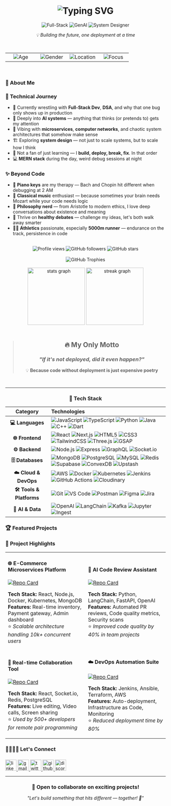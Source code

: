 <div align="center">

<!-- Header Section -->
<h1>
  <img src="https://readme-typing-svg.herokuapp.com?font=JetBrains+Mono&weight=800&size=35&pause=1000&color=6366F1&center=true&vCenter=true&width=600&lines=Hi+👋+I'm+Maitrek+Patel;Full-Stack+Developer;GenAI+Enthusiast;System+Designer" alt="Typing SVG" />
</h1>

<p align="center">
  <img src="https://img.shields.io/badge/🚀_Full--Stack-Developer-667eea?style=for-the-badge&labelColor=1a1a2e&color=667eea" alt="Full-Stack"/>
  <img src="https://img.shields.io/badge/🤖_GenAI-Developer-f093fb?style=for-the-badge&labelColor=1a1a2e&color=f093fb" alt="GenAI"/>
  <img src="https://img.shields.io/badge/🎯_System-Designer-4facfe?style=for-the-badge&labelColor=1a1a2e&color=4facfe" alt="System Designer"/>
</p>

<p align="center">
  <em>💡 Building the future, one deployment at a time</em>
</p>

<br>

<!-- Personal Info Cards -->
<table border="0" cellspacing="10" cellpadding="0" width="100%" align="center">
<tr align="center">
<td width="25%">
  <img src="https://img.shields.io/badge/👤_Age-22_years-4facfe?style=for-the-badge&labelColor=0f172a&color=4facfe" alt="Age" />
</td>
<td width="25%">
  <img src="https://img.shields.io/badge/🚹_Gender-Male-f093fb?style=for-the-badge&labelColor=0f172a&color=f093fb" alt="Gender" />
</td>
<td width="25%">
  <img src="https://img.shields.io/badge/📍_Location-India-81c784?style=for-the-badge&labelColor=0f172a&color=81c784" alt="Location" />
</td>
<td width="25%">
  <img src="https://img.shields.io/badge/🎯_Focus-GenAI_&_Systems-667eea?style=for-the-badge&labelColor=0f172a&color=667eea" alt="Focus" />
</td>
</tr>
</table>

<br>

<!-- About Me Section -->
<div align="left">

<h3>💭 About Me</h3>

### 🚀 Technical Journey
- 🧠 Currently wrestling with **Full-Stack Dev**, **DSA**, and why that one bug only shows up in production
- 🤖 Deeply into **AI systems** — anything that thinks (or pretends to) gets my attention  
- 🧩 Vibing with **microservices**, **computer networks**, and chaotic system architectures that somehow make sense
- 🏗️ Exploring **system design** — not just to scale systems, but to scale how I think
- 🔧 Not a fan of just learning — I **build, deploy, break, fix**. In that order
- 💻 **MERN stack** during the day, weird debug sessions at night


### ✨ Beyond Code  
- 🎹 **Piano keys** are my therapy — Bach and Chopin hit different when debugging at 2 AM
- 🎼 **Classical music** enthusiast — because sometimes your brain needs Mozart while your code needs logic
- 🤔 **Philosophy nerd** — from Aristotle to modern ethics, I love deep conversations about existence and meaning
- 💬 Thrive on **healthy debates** — challenge my ideas, let's both walk away smarter
- 🏃‍♂️ **Athletics** passionate, especially **5000m runner** — endurance on the track, persistence in code

</div>

<br>

<div align="center">
  <img src="https://komarev.com/ghpvc/?username=maitrekpatel1612&label=Profile%20views&color=9D4EDD&style=for-the-badge" alt="Profile views" />
  <img src="https://img.shields.io/github/followers/maitrekpatel1612?label=Followers&style=for-the-badge&color=9D4EDD" alt="GitHub followers" />
  <img src="https://img.shields.io/github/stars/maitrekpatel1612?label=Total%20Stars&style=for-the-badge&color=9D4EDD" alt="GitHub stars" />
</div>

<br>

<div align="center">
  <img src="https://github-profile-trophy.vercel.app/?username=maitrekpatel1612&theme=dracula&no-frame=false&no-bg=false&margin-w=4&row=1&column=6" alt="GitHub Trophies" />
</div>

<br>

<div align="center">
  <img src="https://github-readme-stats.vercel.app/api?username=maitrekpatel1612&hide_title=false&hide_rank=false&show_icons=true&include_all_commits=true&count_private=true&disable_animations=false&theme=dracula&locale=en&hide_border=false&border_radius=10" height="180" alt="stats graph"  />
  <img src="https://streak-stats.demolab.com?user=maitrekpatel1612&locale=en&mode=daily&theme=dracula&hide_border=false&border_radius=10" height="180" alt="streak graph"  />
</div>

<br>

</div>


<div align="center">

> ## 🔥 **My Only Motto**
> ### *"If it's not deployed, did it even happen?"*
> 
> 💡 **Because code without deployment is just expensive poetry**

</div>

<br>

---

<h3 align="center">🔬 Tech Stack</h3>

<div align="center">

| **Category** | **Technologies** |
|:---:|:---|
| **💻 Languages** | ![JavaScript](https://img.shields.io/badge/JS-F7DF1E?style=flat-square&logo=javascript&logoColor=black) ![TypeScript](https://img.shields.io/badge/TS-007ACC?style=flat-square&logo=typescript&logoColor=white) ![Python](https://img.shields.io/badge/Python-3776AB?style=flat-square&logo=python&logoColor=white) ![Java](https://img.shields.io/badge/Java-ED8B00?style=flat-square&logo=java&logoColor=white) ![C++](https://img.shields.io/badge/C++-00599C?style=flat-square&logo=c%2B%2B&logoColor=white) ![Dart](https://img.shields.io/badge/Dart-0175C2?style=flat-square&logo=dart&logoColor=white) |
| **🌐 Frontend** | ![React](https://img.shields.io/badge/React-61DAFB?style=flat-square&logo=react&logoColor=black) ![Next.js](https://img.shields.io/badge/Next.js-000?style=flat-square&logo=next.js&logoColor=white) ![HTML5](https://img.shields.io/badge/HTML5-E34F26?style=flat-square&logo=html5&logoColor=white) ![CSS3](https://img.shields.io/badge/CSS3-1572B6?style=flat-square&logo=css3&logoColor=white) ![TailwindCSS](https://img.shields.io/badge/Tailwind-38B2AC?style=flat-square&logo=tailwind-css&logoColor=white) ![Three.js](https://img.shields.io/badge/Three.js-000?style=flat-square&logo=three.js&logoColor=white) ![GSAP](https://img.shields.io/badge/GSAP-88CE02?style=flat-square&logo=greensock&logoColor=white) |
| **⚙️ Backend** | ![Node.js](https://img.shields.io/badge/Node.js-43853D?style=flat-square&logo=node.js&logoColor=white) ![Express](https://img.shields.io/badge/Express-000?style=flat-square&logo=express&logoColor=white) ![GraphQL](https://img.shields.io/badge/GraphQL-E10098?style=flat-square&logo=graphql&logoColor=white) ![Socket.io](https://img.shields.io/badge/Socket.io-010101?style=flat-square&logo=socket.io&logoColor=white) |
| **🗄️ Databases** | ![MongoDB](https://img.shields.io/badge/MongoDB-4EA94B?style=flat-square&logo=mongodb&logoColor=white) ![PostgreSQL](https://img.shields.io/badge/PostgreSQL-316192?style=flat-square&logo=postgresql&logoColor=white) ![MySQL](https://img.shields.io/badge/MySQL-4479A1?style=flat-square&logo=mysql&logoColor=white) ![Redis](https://img.shields.io/badge/Redis-DC382D?style=flat-square&logo=redis&logoColor=white) ![Supabase](https://img.shields.io/badge/Supabase-3ECF8E?style=flat-square&logo=supabase&logoColor=white) ![ConvexDB](https://img.shields.io/badge/ConvexDB-FF6B6B?style=flat-square&logo=convex&logoColor=white) ![Upstash](https://img.shields.io/badge/Upstash-00E9A3?style=flat-square&logo=upstash&logoColor=white) |
| **☁️ Cloud & DevOps** | ![AWS](https://img.shields.io/badge/AWS-232F3E?style=flat-square&logo=amazon-aws&logoColor=white) ![Docker](https://img.shields.io/badge/Docker-2496ED?style=flat-square&logo=docker&logoColor=white) ![Kubernetes](https://img.shields.io/badge/K8s-326CE5?style=flat-square&logo=kubernetes&logoColor=white) ![Jenkins](https://img.shields.io/badge/Jenkins-D24939?style=flat-square&logo=jenkins&logoColor=white) ![GitHub Actions](https://img.shields.io/badge/GH_Actions-2088FF?style=flat-square&logo=github-actions&logoColor=white) ![Cloudinary](https://img.shields.io/badge/Cloudinary-3448C5?style=flat-square&logo=cloudinary&logoColor=white) |
| **🛠️ Tools & Platforms** | ![Git](https://img.shields.io/badge/Git-F05032?style=flat-square&logo=git&logoColor=white) ![VS Code](https://img.shields.io/badge/VS_Code-007ACC?style=flat-square&logo=visual-studio-code&logoColor=white) ![Postman](https://img.shields.io/badge/Postman-FF6C37?style=flat-square&logo=postman&logoColor=white) ![Figma](https://img.shields.io/badge/Figma-F24E1E?style=flat-square&logo=figma&logoColor=white) ![Jira](https://img.shields.io/badge/Jira-0052CC?style=flat-square&logo=jira&logoColor=white) |
| **🤖 AI & Data** | ![OpenAI](https://img.shields.io/badge/OpenAI-412991?style=flat-square&logo=openai&logoColor=white) ![LangChain](https://img.shields.io/badge/LangChain-1C3C3C?style=flat-square&logo=langchain&logoColor=white) ![Kafka](https://img.shields.io/badge/Kafka-231F20?style=flat-square&logo=apache-kafka&logoColor=white) ![Jupyter](https://img.shields.io/badge/Jupyter-F37626?style=flat-square&logo=jupyter&logoColor=white) ![Ingest](https://img.shields.io/badge/Ingest-FF6B35?style=flat-square&logo=data&logoColor=white) |

</div>

###

<h3 align="left">🏆 Featured Projects</h3>

###

<div align="left">

### 🚀 **Project Highlights**

<table>
<tr>
<td width="50%">

#### 🌐 **E-Commerce Microservices Platform**
[![Repo Card](https://github-readme-stats.vercel.app/api/pin/?username=maitrekpatel1612&repo=ecommerce-microservices&theme=dracula)](https://github.com/maitrekpatel1612/ecommerce-microservices)

**Tech Stack:** React, Node.js, Docker, Kubernetes, MongoDB  
**Features:** Real-time inventory, Payment gateway, Admin dashboard  
⭐ *Scalable architecture handling 10k+ concurrent users*

</td>
<td width="50%">

#### 🤖 **AI Code Review Assistant**
[![Repo Card](https://github-readme-stats.vercel.app/api/pin/?username=maitrekpatel1612&repo=ai-code-reviewer&theme=dracula)](https://github.com/maitrekpatel1612/ai-code-reviewer)

**Tech Stack:** Python, LangChain, FastAPI, OpenAI  
**Features:** Automated PR reviews, Code quality metrics, Security scans  
⭐ *Improved code quality by 40% in team projects*

</td>
</tr>
<tr>
<td width="50%">

#### 📱 **Real-time Collaboration Tool**
[![Repo Card](https://github-readme-stats.vercel.app/api/pin/?username=maitrekpatel1612&repo=realtime-collab&theme=dracula)](https://github.com/maitrekpatel1612/realtime-collab)

**Tech Stack:** React, Socket.io, Redis, PostgreSQL  
**Features:** Live editing, Video calls, Screen sharing  
⭐ *Used by 500+ developers for remote pair programming*

</td>
<td width="50%">

#### ☁️ **DevOps Automation Suite**
[![Repo Card](https://github-readme-stats.vercel.app/api/pin/?username=maitrekpatel1612&repo=devops-automation&theme=dracula)](https://github.com/maitrekpatel1612/devops-automation)

**Tech Stack:** Jenkins, Ansible, Terraform, AWS  
**Features:** Auto-deployment, Infrastructure as Code, Monitoring  
⭐ *Reduced deployment time by 80%*

</td>
</tr>
</table>

</div>

###

<h3 align="left">🫱🏻‍🫲🏻 Let's Connect</h3>

###

<div align="left">
  <a href="https://www.linkedin.com/in/maitrek-patel-3428a9258/" target="_blank">
    <img src="https://img.shields.io/static/v1?message=LinkedIn&logo=linkedin&label=&color=0077B5&logoColor=white&labelColor=&style=for-the-badge" height="35" alt="linkedin logo"  />
  </a>
  <a href="mailto:maitrekpatel1612@gmail.com" target="_blank">
    <img src="https://img.shields.io/static/v1?message=Gmail&logo=gmail&label=&color=D14836&logoColor=white&labelColor=&style=for-the-badge" height="35" alt="gmail logo"  />
  </a>
  <a href="https://x.com/MaitrekP97201" target="_blank">
    <img src="https://img.shields.io/static/v1?message=Twitter&logo=twitter&label=&color=1DA1F2&logoColor=white&labelColor=&style=for-the-badge" height="35" alt="twitter logo"  />
  </a>
  <a href="https://github.com/maitrekpatel1612" target="_blank">
    <img src="https://img.shields.io/static/v1?message=GitHub&logo=github&label=&color=181717&logoColor=white&labelColor=&style=for-the-badge" height="35" alt="github logo"  />
  </a>
  <a href="https://discord.gg/yourdiscord" target="_blank">
    <img src="https://img.shields.io/static/v1?message=Discord&logo=discord&label=&color=7289DA&logoColor=white&labelColor=&style=for-the-badge" height="35" alt="discord logo"  />
  </a>
</div>

---

<div align="center">
  <h3>💬 Open to collaborate on exciting projects!</h3>
  <p><em>"Let's build something that hits different — together! 🚀"</em></p>
</div>

<br>
